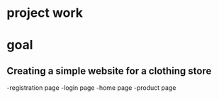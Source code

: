 # project work
# goal
Creating a simple website for a clothing store
---
-registration page
-login page
-home page
-product page
